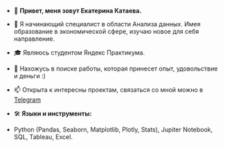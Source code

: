- 👋 **Привет, меня зовут Екатерина Катаева.**
  
- 🌱 Я начинающий специалист в области Анализа данных. Имея образование в экономической сфере, изучаю новое для себя направление.
- 🎓 Являюсь студентом Яндекс Практикума.
- 💞️ Нахожусь в поиске работы, которая принесет опыт, удовольствие и деньги :)
- 📫 Открыта к интересны проектам, связаться со мной можно в [Telegram](https://t.me/it_is_katy)

- 🛠 **Языки и инструменты:**
- Python (Pandas, Seaborn, Matplotlib, Plotly, Stats), Jupiter Notebook, SQL, Tableau, Excel.

<!---
EkaterinaKataeva/EkaterinaKataeva is a ✨ special ✨ repository because its `README.md` (this file) appears on your GitHub profile.
You can click the Preview link to take a look at your changes.
--->
